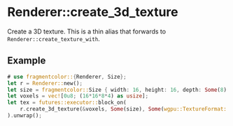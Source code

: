 # Renderer::create_3d_texture

Create a 3D texture. This is a thin alias that forwards to `Renderer::create_texture_with`.

## Example

```rust
# use fragmentcolor::{Renderer, Size};
let r = Renderer::new();
let size = fragmentcolor::Size { width: 16, height: 16, depth: Some(8) };
let voxels = vec![0u8; (16*16*8*4) as usize];
let tex = futures::executor::block_on(
    r.create_3d_texture(&voxels, Some(size), Some(wgpu::TextureFormat::Rgba8Unorm))
).unwrap();
```
